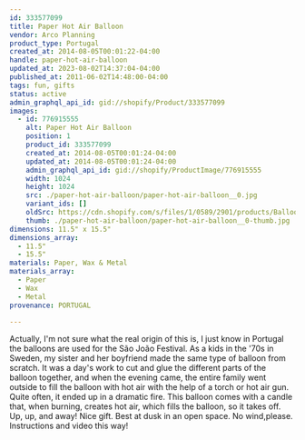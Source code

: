 ```yaml
---
id: 333577099
title: Paper Hot Air Balloon
vendor: Arco Planning
product_type: Portugal
created_at: 2014-08-05T00:01:22-04:00
handle: paper-hot-air-balloon
updated_at: 2023-08-02T14:37:04-04:00
published_at: 2011-06-02T14:48:00-04:00
tags: fun, gifts
status: active
admin_graphql_api_id: gid://shopify/Product/333577099
images:
  - id: 776915555
    alt: Paper Hot Air Balloon
    position: 1
    product_id: 333577099
    created_at: 2014-08-05T00:01:24-04:00
    updated_at: 2014-08-05T00:01:24-04:00
    admin_graphql_api_id: gid://shopify/ProductImage/776915555
    width: 1024
    height: 1024
    src: ./paper-hot-air-balloon/paper-hot-air-balloon__0.jpg
    variant_ids: []
    oldSrc: https://cdn.shopify.com/s/files/1/0589/2901/products/Balloon-Takeoff.jpeg?v=1407211284
    thumb: ./paper-hot-air-balloon/paper-hot-air-balloon__0-thumb.jpg
dimensions: 11.5" x 15.5"
dimensions_array:
  - 11.5"
  - 15.5"
materials: Paper, Wax & Metal
materials_array:
  - Paper
  - Wax
  - Metal
provenance: PORTUGAL

---
```


Actually, I'm not sure what the real origin of this is, I just know in Portugal the balloons are used for the São João Festival. As a kids in the '70s in Sweden, my sister and her boyfriend made the same type of balloon from scratch. It was a day's work to cut and glue the different parts of the balloon together, and when the evening came, the entire family went outside to fill the balloon with hot air with the help of a torch or hot air gun. Quite often, it ended up in a dramatic fire. This balloon comes with a candle that, when burning, creates hot air, which fills the balloon, so it takes off. Up, up, and away! Nice gift. Best at dusk in an open space. No wind,please. Instructions and video this way!